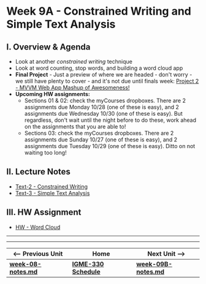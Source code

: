 # Week 9A - Constrained Writing and Simple Text Analysis

<a id="review"></a>

## I. Overview & Agenda

- Look at another *constrained writing* technique
- Look at word counting, stop words, and building a word cloud app
- **Final Project** - Just a preview of where we are headed - don't worry - we still have plenty to cover - and it's not due until finals week: [Project 2 - MVVM Web App Mashup of Awesomeness!](../projects/project-2.md)
- **Upcoming HW assignments:**
  - Sections 01 & 02: check the myCourses dropboxes. There are 2 assignments due Monday 10/28 (one of these is easy), and 2 assignments due Wednesday 10/30 (one of these is easy). But regardless, don't wait until the night before to do these, work ahead on the assignments that you are able to!
  - Sections 03: check the myCourses dropboxes. There are 2 assignments due Sunday 10/27 (one of these is easy), and 2 assignments due Tuesday 10/29 (one of these is easy). Ditto on not waiting too long!

## II. Lecture Notes
- [Text-2 - Constrained Writing](https://github.com/tonethar/IGME-330-Master/blob/master/notes/text-2.md)
- [Text-3 - Simple Text Analysis](https://github.com/tonethar/IGME-330-Master/blob/master/notes/text-3.md)

## III. HW Assignment
- [HW - Word Cloud](https://github.com/tonethar/IGME-330-Master/blob/master/notes/HW-word-cloud.md)

<hr><hr>

| <-- Previous Unit | Home | Next Unit -->
| --- | --- | --- 
| [**week-08-notes.md**](week-08-notes.md)     |  [**IGME-330 Schedule**](../schedule.md) | [**week-09B-notes.md**](week-09B-notes.md)
